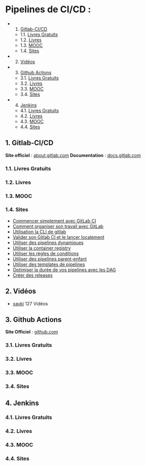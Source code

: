 # Pipelines de CI/CD :
<!-- vscode-markdown-toc -->
* 1. [Gitlab-CI/CD](#Gitlab-CICD)
	* 1.1. [Livres Gratuits](#LivresGratuits)
	* 1.2. [Livres](#Livres)
	* 1.3. [MOOC](#MOOC)
	* 1.4. [Sites](#Sites)
* 2. [Vidéos](#Vidos)
* 3. [Github Actions](#GithubActions)
	* 3.1. [Livres Gratuits](#LivresGratuits-1)
	* 3.2. [Livres](#Livres-1)
	* 3.3. [MOOC](#MOOC-1)
	* 3.4. [Sites](#Sites-1)
* 4. [Jenkins](#Jenkins)
	* 4.1. [Livres Gratuits](#LivresGratuits-1)
	* 4.2. [Livres](#Livres-1)
	* 4.3. [MOOC](#MOOC-1)
	* 4.4. [Sites](#Sites-1)

<!-- vscode-markdown-toc-config
	numbering=true
	autoSave=true
	/vscode-markdown-toc-config -->
<!-- /vscode-markdown-toc -->
##  1. <a name='Gitlab-CICD'></a>Gitlab-CI/CD

**Site officiel** : [about.gitlab.com](https://about.gitlab.com/fr-fr/)
**Documentation** : [docs.gitlab.com](https://docs.gitlab.com/)

###  1.1. <a name='LivresGratuits'></a>Livres Gratuits

###  1.2. <a name='Livres'></a>Livres

###  1.3. <a name='MOOC'></a>MOOC

###  1.4. <a name='Sites'></a>Sites

- [Commencer simplement avec GitLab CI](https://dev.to/jphi_baconnais/commencer-simplement-avec-gitlabci-53fa)
- [Comment organiser son travail avec GitLab](https://dev.to/zenika/comment-organiser-son-travail-avec-gitlab-42da)
- [Utilisation la CLI de gitlab](https://blog.stephane-robert.info/post/gitlab-cli/)
- [Valider son Gitlab CI et le lancer localement](https://blog.stephane-robert.info/post/gitlab-valider-ci-yml/)
- [Utiliser des pipelines dynamiques](https://blog.stephane-robert.info/post/gitlab-pipeline-dynamique/)
- [Utiliser la container registry](https://blog.stephane-robert.info/post/gitlab-container-docker-registry/)
- [Utiliser les règles de conditions](https://blog.stephane-robert.info/post/gitlab-rules/)
- [Utiliser des pipelines parent-enfant](https://blog.stephane-robert.info/post/gitlab-trigger/)
- [Utiliser des templates de pipelines](https://blog.stephane-robert.info/post/gitlab-template-ci/)
- [Optimiser la durée de vos pipelines avec les DAG](https://blog.stephane-robert.info/post/dag-needs-gitlab-ci/)
- [Créer des releases](https://blog.stephane-robert.info/post/gitlab-ci-release/)

##  2. <a name='Vidos'></a>Vidéos

- [xavki](https://xavki.blog/gitlab-tutorials-et-formation/) 127 Vidéos

##  3. <a name='GithubActions'></a>Github Actions

**Site Officiel** : [github.com](https://fr.github.com/)

###  3.1. <a name='LivresGratuits-1'></a>Livres Gratuits

###  3.2. <a name='Livres-1'></a>Livres

###  3.3. <a name='MOOC-1'></a>MOOC

###  3.4. <a name='Sites-1'></a>Sites

##  4. <a name='Jenkins'></a>Jenkins

###  4.1. <a name='LivresGratuits-1'></a>Livres Gratuits

###  4.2. <a name='Livres-1'></a>Livres

###  4.3. <a name='MOOC-1'></a>MOOC

###  4.4. <a name='Sites-1'></a>Sites
